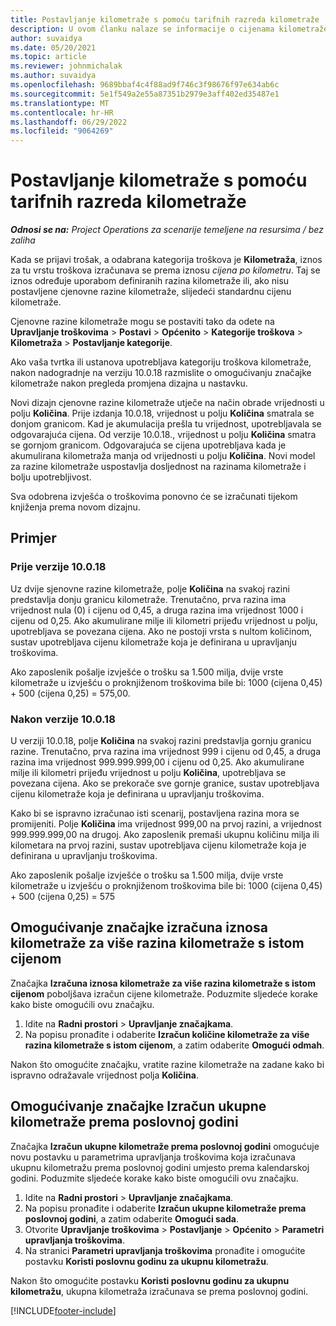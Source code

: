 ```yaml
---
title: Postavljanje kilometraže s pomoću tarifnih razreda kilometraže
description: U ovom članku nalaze se informacije o cijenama kilometraže i cjenovnim razredima kilometraže.
author: suvaidya
ms.date: 05/20/2021
ms.topic: article
ms.reviewer: johnmichalak
ms.author: suvaidya
ms.openlocfilehash: 9689bbaf4c4f88ad9f746c3f98676f97e634ab6c
ms.sourcegitcommit: 5e1f549a2e55a87351b2979e3aff402ed35487e1
ms.translationtype: MT
ms.contentlocale: hr-HR
ms.lasthandoff: 06/29/2022
ms.locfileid: "9064269"
---
```

# <a name="set-up-mileage-using-mileage-rate-tiers"></a>Postavljanje kilometraže s pomoću tarifnih razreda kilometraže

_**Odnosi se na:** Project Operations za scenarije temeljene na resursima / bez zaliha_

Kada se prijavi trošak, a odabrana kategorija troškova je **Kilometraža**, iznos za tu vrstu troškova izračunava se prema iznosu *cijena po kilometru*. Taj se iznos određuje uporabom definiranih razina kilometraže ili, ako nisu postavljene cjenovne razine kilometraže, slijedeći standardnu cijenu kilometraže. 

Cjenovne razine kilometraže mogu se postaviti tako da odete na **Upravljanje troškovima** > **Postavi** > **Općenito** > **Kategorije troškova** > **Kilometraža** > **Postavljanje kategorije**.

Ako vaša tvrtka ili ustanova upotrebljava kategoriju troškova kilometraže, nakon nadogradnje na verziju 10.0.18 razmislite o omogućivanju značajke kilometraže nakon pregleda promjena dizajna u nastavku. 

Novi dizajn cjenovne razine kilometraže utječe na način obrade vrijednosti u polju **Količina**. Prije izdanja 10.0.18, vrijednost u polju **Količina** smatrala se donjom granicom. Kad je akumulacija prešla tu vrijednost, upotrebljavala se odgovarajuća cijena.  Od verzije 10.0.18., vrijednost u polju **Količina** smatra se gornjom granicom. Odgovarajuća se cijena upotrebljava kada je akumulirana kilometraža manja od vrijednosti u polju **Količina**.  Novi model za razine kilometraže uspostavlja dosljednost na razinama kilometraže i bolju upotrebljivost.   

Sva odobrena izvješća o troškovima ponovno će se izračunati tijekom knjiženja prema novom dizajnu.

## <a name="example"></a>Primjer
 
### <a name="before-version-10018"></a>Prije verzije 10.0.18
Uz dvije sjenovne razine kilometraže, polje **Količina** na svakoj razini predstavlja donju granicu kilometraže. Trenutačno, prva razina ima vrijednost nula (0) i cijenu od 0,45, a druga razina ima vrijednost 1000 i cijenu od 0,25. Ako akumulirane milje ili kilometri prijeđu vrijednost u polju, upotrebljava se povezana cijena. Ako ne postoji vrsta s nultom količinom, sustav upotrebljava cijenu kilometraže koja je definirana u upravljanju troškovima. 
 
Ako zaposlenik pošalje izvješće o trošku sa 1.500 milja, dvije vrste kilometraže u izvješću o proknjiženom troškovima bile bi: 1000 (cijena 0,45) + 500 (cijena 0,25) = 575,00.

### <a name="after-version-10018"></a>Nakon verzije 10.0.18
U verziji 10.0.18, polje **Količina** na svakoj razini predstavlja gornju granicu razine. Trenutačno, prva razina ima vrijednost 999 i cijenu od 0,45, a druga razina ima vrijednost 999.999.999,00 i cijenu od 0,25. Ako akumulirane milje ili kilometri prijeđu vrijednost u polju **Količina**, upotrebljava se povezana cijena. Ako se prekorače sve gornje granice, sustav upotrebljava cijenu kilometraže koja je definirana u upravljanju troškovima. 
 
Kako bi se ispravno izračunao isti scenarij, postavljena razina mora se promijeniti. Polje **Količina** ima vrijednost 999,00 na prvoj razini, a vrijednost 999.999.999,00 na drugoj. Ako zaposlenik premaši ukupnu količinu milja ili kilometara na prvoj razini, sustav upotrebljava cijenu kilometraže koja je definirana u upravljanju troškovima. 
  
Ako zaposlenik pošalje izvješće o trošku sa 1.500 milja, dvije vrste kilometraže u izvješću o proknjiženom troškovima bile bi: 1000 (cijena 0,45) + 500 (cijena 0,25) = 575

## <a name="enable-the-mileage-amount-calculation-for-multiple-mileage-tiers-with-same-rate-feature"></a>Omogućivanje značajke izračuna iznosa kilometraže za više razina kilometraže s istom cijenom

Značajka **Izračuna iznosa kilometraže za više razina kilometraže s istom cijenom** poboljšava izračun cijene kilometraže. Poduzmite sljedeće korake kako biste omogućili ovu značajku.

1. Idite na **Radni prostori** > **Upravljanje značajkama**. 
2. Na popisu pronađite i odaberite **Izračun količine kilometraže za više razina kilometraže s istom cijenom**, a zatim odaberite **Omogući odmah**.

Nakon što omogućite značajku, vratite razine kilometraže na zadane kako bi ispravno odražavale vrijednost polja **Količina**. 

## <a name="enable-the-mileage-totals-calculation-by-fiscal-year-feature"></a>Omogućivanje značajke Izračun ukupne kilometraže prema poslovnoj godini

Značajka **Izračun ukupne kilometraže prema poslovnoj godini** omogućuje novu postavku u parametrima upravljanja troškovima koja izračunava ukupnu kilometražu prema poslovnoj godini umjesto prema kalendarskoj godini. Poduzmite sljedeće korake kako biste omogućili ovu značajku.

1. Idite na **Radni prostori** > **Upravljanje značajkama**.
1. Na popisu pronađite i odaberite **Izračun ukupne kilometraže prema poslovnoj godini**, a zatim odaberite **Omogući sada**.
1. Otvorite **Upravljanje troškovima** > **Postavljanje** > **Općenito** > **Parametri upravljanja troškovima**.
1. Na stranici **Parametri upravljanja troškovima** pronađite i omogućite postavku **Koristi poslovnu godinu za ukupnu kilometražu**.

Nakon što omogućite postavku **Koristi poslovnu godinu za ukupnu kilometražu**, ukupna kilometraža izračunava se prema poslovnoj godini.

[!INCLUDE[footer-include](../includes/footer-banner.md)]
